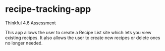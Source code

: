 # recipe-tracking-app
Thinkful 4.6 Assessment

This app allows the user to create a Recipe List site which lets you view existing recipes. It also allows the user to create new recipes or delete ones no longer needed.
